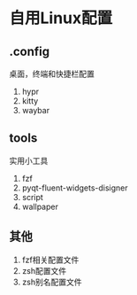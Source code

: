 # 自用Linux配置

## .config

桌面，终端和快捷栏配置

1. hypr
2. kitty
3. waybar

## tools

实用小工具

1. fzf
2. pyqt-fluent-widgets-disigner
3. script
4. wallpaper

## 其他

1. fzf相关配置文件
2. zsh配置文件
3. zsh别名配置文件
